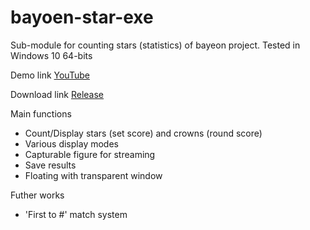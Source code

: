 # bayoen-star-exe
Sub-module for counting stars (statistics) of bayeon project.
Tested in Windows 10 64-bits

Demo link
[YouTube](https://youtu.be/d3a80QGKDsY)

Download link
[Release](https://github.com/bayoen/bayoen-star-exe/releases/latest)


Main functions

- Count/Display stars (set score) and crowns (round score)
- Various display modes
- Capturable figure for streaming
- Save results
- Floating with transparent window

Futher works
- 'First to #' match system

